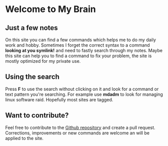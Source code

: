 # Welcome to My Brain
## Just a few notes
On this site you can find a few commands which helps me to do my daily work and hobby.
Sometimes I forget the correct syntax to a command **looking at you symlink!** and need to fastly search through my notes.
Maybe this site can help you to find a command to fix your problem, the site is mostly optimized for my private use.

## Using the search
Press **F** to use the search without clicking on it and look for a command or text pattern you're searching.
For example use **mdadm** to look for managing linux software raid.
Hopefully most sites are tagged.

## Want to contribute?
Feel free to contribute to the [Github repository](https://github.com/pkretzer/brain.kretzerio.de) and create a pull request. Corrections, improvements or new commands are welcome an will be applied to the site.